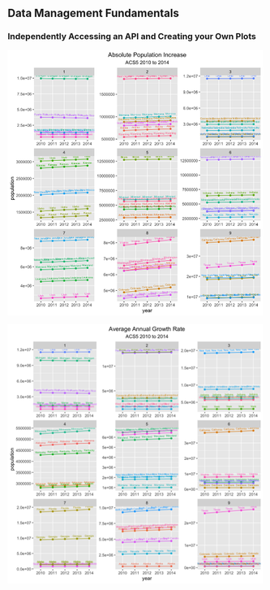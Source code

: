 ## Data Management Fundamentals
### Independently Accessing an API and Creating your Own Plots

![](P2Pt1Plot1.png)

![](P2Pt1Plot2.png)
